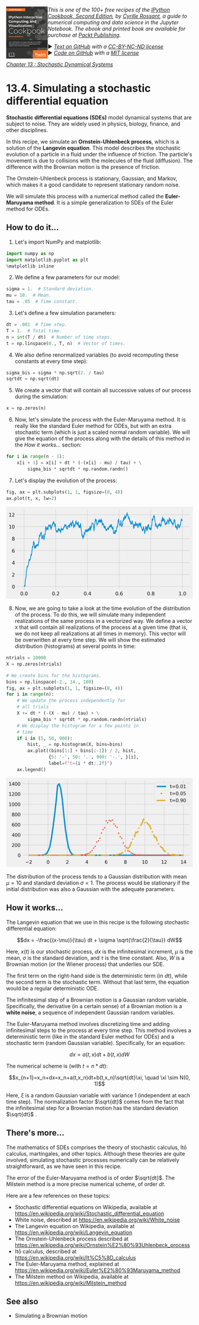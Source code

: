 <a href="https://github.com/ipython-books/cookbook-2nd"><img src="../cover-cookbook-2nd.png" align="left" alt="IPython Cookbook, Second Edition" height="140" /></a> *This is one of the 100+ free recipes of the [IPython Cookbook, Second Edition](https://github.com/ipython-books/cookbook-2nd), by [Cyrille Rossant](http://cyrille.rossant.net), a guide to numerical computing and data science in the Jupyter Notebook. The ebook and printed book are available for purchase at [Packt Publishing](https://www.packtpub.com/big-data-and-business-intelligence/ipython-interactive-computing-and-visualization-cookbook-second-e).*

▶ *[Text on GitHub](https://github.com/ipython-books/cookbook-2nd) with a [CC-BY-NC-ND license](https://creativecommons.org/licenses/by-nc-nd/3.0/us/legalcode)*  
▶ *[Code on GitHub](https://github.com/ipython-books/cookbook-2nd-code) with a [MIT license](https://opensource.org/licenses/MIT)*

[*Chapter 13 : Stochastic Dynamical Systems*](./)

# 13.4. Simulating a stochastic differential equation

**Stochastic differential equations (SDEs)** model dynamical systems that are subject to noise. They are widely used in physics, biology, finance, and other disciplines.

In this recipe, we simulate an **Ornstein-Uhlenbeck process**, which is a solution of the **Langevin equation**. This model describes the stochastic evolution of a particle in a fluid under the influence of friction. The particle's movement is due to collisions with the molecules of the fluid (diffusion). The difference with the Brownian motion is the presence of friction.

The Ornstein-Uhlenbeck process is stationary, Gaussian, and Markov, which makes it a good candidate to represent stationary random noise.

We will simulate this process with a numerical method called the **Euler-Maruyama method**. It is a simple generalization to SDEs of the Euler method for ODEs.

## How to do it...

1. Let's import NumPy and matplotlib:

```python
import numpy as np
import matplotlib.pyplot as plt
%matplotlib inline
```

2. We define a few parameters for our model:

```python
sigma = 1.  # Standard deviation.
mu = 10.  # Mean.
tau = .05  # Time constant.
```

3. Let's define a few simulation parameters:

```python
dt = .001  # Time step.
T = 1.  # Total time.
n = int(T / dt)  # Number of time steps.
t = np.linspace(0., T, n)  # Vector of times.
```

4. We also define renormalized variables (to avoid recomputing these constants at every time step):

```python
sigma_bis = sigma * np.sqrt(2. / tau)
sqrtdt = np.sqrt(dt)
```

5. We create a vector that will contain all successive values of our process during the simulation:

```python
x = np.zeros(n)
```

6. Now, let's simulate the process with the Euler-Maruyama method. It is really like the standard Euler method for ODEs, but with an extra stochastic term (which is just a scaled normal random variable). We will give the equation of the process along with the details of this method in the *How it works...* section:

```python
for i in range(n - 1):
    x[i + 1] = x[i] + dt * (-(x[i] - mu) / tau) + \
        sigma_bis * sqrtdt * np.random.randn()
```

7. Let's display the evolution of the process:

```python
fig, ax = plt.subplots(1, 1, figsize=(8, 4))
ax.plot(t, x, lw=2)
```

![<matplotlib.figure.Figure at 0x70c65c0>](04_sde_files/04_sde_19_0.png)

8. Now, we are going to take a look at the time evolution of the distribution of the process. To do this, we will simulate many independent realizations of the same process in a vectorized way. We define a vector `X` that will contain all realizations of the process at a given time (that is, we do not keep all realizations at all times in memory). This vector will be overwritten at every time step. We will show the estimated distribution (histograms) at several points in time:

```python
ntrials = 10000
X = np.zeros(ntrials)
```

```python
# We create bins for the histograms.
bins = np.linspace(-2., 14., 100)
fig, ax = plt.subplots(1, 1, figsize=(8, 4))
for i in range(n):
    # We update the process independently for
    # all trials
    X += dt * (-(X - mu) / tau) + \
        sigma_bis * sqrtdt * np.random.randn(ntrials)
    # We display the histogram for a few points in
    # time
    if i in (5, 50, 900):
        hist, _ = np.histogram(X, bins=bins)
        ax.plot((bins[1:] + bins[:-1]) / 2, hist,
                {5: '-', 50: '.', 900: '-.', }[i],
                label=f"t={i * dt:.2f}")
    ax.legend()
```

![<matplotlib.figure.Figure at 0x6f6dba8>](04_sde_files/04_sde_22_0.png)

The distribution of the process tends to a Gaussian distribution with mean $\mu = 10$ and standard deviation $\sigma = 1$. The process would be stationary if the initial distribution was also a Gaussian with the adequate parameters.

## How it works...

The Langevin equation that we use in this recipe is the following stochastic differential equation:

$$dx = -\frac{(x-\mu)}{\tau} dt + \sigma \sqrt{\frac{2}{\tau}} dW$$

Here, $x(t)$ is our stochastic process, $dx$ is the infinitesimal increment, $\mu$ is the mean, $\sigma$ is the standard deviation, and $\tau$ is the time constant. Also, $W$ is a Brownian motion (or the Wiener process) that underlies our SDE.

The first term on the right-hand side is the deterministic term (in $dt$), while the second term is the stochastic term. Without that last term, the equation would be a regular deterministic ODE.

The infinitesimal step of a Brownian motion is a Gaussian random variable. Specifically, the derivative (in a certain sense) of a Brownian motion is a **white noise**, a sequence of independent Gaussian random variables.

The Euler-Maruyama method involves discretizing time and adding infinitesimal steps to the process at every time step. This method involves a deterministic term (like in the standard Euler method for ODEs) and a stochastic term (random Gaussian variable). Specifically, for an equation:

$$dx = a(t,x) dt + b(t,x) dW$$

The numerical scheme is (with $t=n * dt$):

$$x_{n+1}=x_n+dx=x_n+a(t,x_n)dt+b(t,x_n)\sqrt{dt}\xi, \quad  \xi \sim N(0, 1)$$

Here, $\xi$ is a random Gaussian variable with variance 1 (independent at each time step). The normalization factor $\sqrt{dt}$ comes from the fact that the infinitesimal step for a Brownian motion has the standard deviation $\sqrt{dt}$ .

## There's more...

The mathematics of SDEs comprises the theory of stochastic calculus, Itō calculus, martingales, and other topics. Although these theories are quite involved, simulating stochastic processes numerically can be relatively straightforward, as we have seen in this recipe.

The error of the Euler-Maruyama method is of order $\sqrt{dt}$. The Milstein method is a more precise numerical scheme, of order $dt$.

Here are a few references on these topics:

* Stochastic differential equations on Wikipedia, available at https://en.wikipedia.org/wiki/Stochastic_differential_equation
* White noise, described at https://en.wikipedia.org/wiki/White_noise
* The Langevin equation on Wikipedia, available at https://en.wikipedia.org/wiki/Langevin_equation
* The Ornstein-Uhlenbeck process described at https://en.wikipedia.org/wiki/Ornstein%E2%80%93Uhlenbeck_process
* Itō calculus, described at https://en.wikipedia.org/wiki/It%C5%8D_calculus
* The Euler-Maruyama method, explained at https://en.wikipedia.org/wiki/Euler%E2%80%93Maruyama_method
* The Milstein method on Wikipedia, available at https://en.wikipedia.org/wiki/Milstein_method

## See also

* Simulating a Brownian motion
